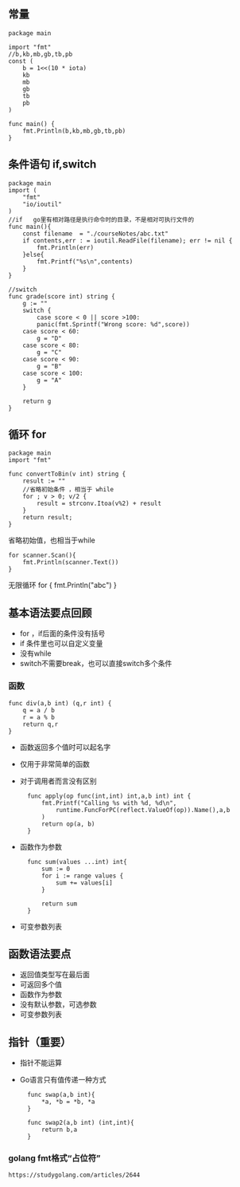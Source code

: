 ## 常量 ##

    package main

	import "fmt"
	//b,kb,mb,gb,tb,pb
	const (
		b = 1<<(10 * iota)
		kb
		mb
		gb
		tb
		pb		
	)

	func main() {
		fmt.Println(b,kb,mb,gb,tb,pb)
	}

## 条件语句 if,switch ##

    package main
	import (
		"fmt"
		"io/ioutil"
	)
	//if   go里有相对路径是执行命令时的目录，不是相对可执行文件的 
	func main(){
		const filename  = "./courseNotes/abc.txt"
		if contents,err : = ioutil.ReadFile(filename); err != nil {
			fmt.Println(err)
		}else{
			fmt.Printf("%s\n",contents)
		}
	}
	
	//switch
	func grade(score int) string {
		g := ""
		switch {
			case score < 0 || score >100:
			panic(fmt.Sprintf("Wrong score: %d",score))
		case score < 60:
			g = "D"
		case score < 80:
			g = "C"
		case score < 90:
			g = "B"
		case score < 100:
			g = "A"
		}

		return g
	}

## 循环 for  ##

	package main
	import "fmt"
	
	func convertToBin(v int) string {
		result := ""
		//省略初始条件 ，相当于 while
		for ; v > 0; v/2 {
			result = strconv.Itoa(v%2) + result
		}
		return result;
	}

省略初始值，也相当于while

	for scanner.Scan(){
		fmt.Println(scanner.Text())
	}
无限循环
	for {
		fmt.Println("abc")
	}

## 基本语法要点回顾 ##

- for ，if后面的条件没有括号
- if 条件里也可以自定义变量
- 没有while
- switch不需要break，也可以直接switch多个条件

### 函数 ###

    func div(a,b int) (q,r int) {
		q = a / b
		r = a % b
		return q,r
	}

- 函数返回多个值时可以起名字
- 仅用于非常简单的函数
- 对于调用者而言没有区别


	    func apply(op func(int,int) int,a,b int) int {
			fmt.Printf("Calling %s with %d, %d\n",
				runtime.FuncForPC(reflect.ValueOf(op)).Name(),a,b
			)
			return op(a, b)
		}


- 函数作为参数

	    func sum(values ...int) int{
			sum := 0
			for i := range values {
				sum += values[i]
			}
	
			return sum
		}

- 可变参数列表

## 函数语法要点 ##

- 返回值类型写在最后面
- 可返回多个值
- 函数作为参数
- 没有默认参数，可选参数
- 可变参数列表

## 指针（重要） ##

- 指针不能运算
- Go语言只有值传递一种方式

	    func swap(a,b int){
			*a, *b = *b, *a
		}
	
		func swap2(a,b int) (int,int){
			return b,a
		}


### golang fmt格式“占位符” ###

    https://studygolang.com/articles/2644